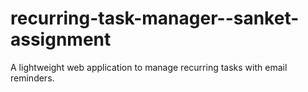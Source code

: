 # recurring-task-manager--sanket-assignment
A lightweight web application to manage recurring tasks with email reminders.
